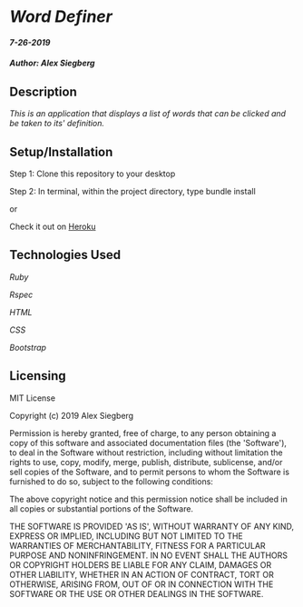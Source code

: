 # _Word Definer_

#### _7-26-2019_

#### _Author: Alex Siegberg_

## Description

_This is an application that displays a list of words that can be clicked and be taken to its' definition._

## Setup/Installation

Step 1: Clone this repository to your desktop

Step 2: In terminal, within the project directory, type bundle install

or

Check it out on [Heroku](https://cryptic-ridge-62967.herokuapp.com/)

## Technologies Used

_Ruby_

_Rspec_

_HTML_

_CSS_

_Bootstrap_

## Licensing

MIT License

Copyright (c) 2019 Alex Siegberg

Permission is hereby granted, free of charge, to any person obtaining a copy
of this software and associated documentation files (the 'Software'), to deal
in the Software without restriction, including without limitation the rights
to use, copy, modify, merge, publish, distribute, sublicense, and/or sell
copies of the Software, and to permit persons to whom the Software is
furnished to do so, subject to the following conditions:

The above copyright notice and this permission notice shall be included in all
copies or substantial portions of the Software.

THE SOFTWARE IS PROVIDED 'AS IS', WITHOUT WARRANTY OF ANY KIND, EXPRESS OR
IMPLIED, INCLUDING BUT NOT LIMITED TO THE WARRANTIES OF MERCHANTABILITY,
FITNESS FOR A PARTICULAR PURPOSE AND NONINFRINGEMENT. IN NO EVENT SHALL THE
AUTHORS OR COPYRIGHT HOLDERS BE LIABLE FOR ANY CLAIM, DAMAGES OR OTHER
LIABILITY, WHETHER IN AN ACTION OF CONTRACT, TORT OR OTHERWISE, ARISING FROM,
OUT OF OR IN CONNECTION WITH THE SOFTWARE OR THE USE OR OTHER DEALINGS IN THE
SOFTWARE.
